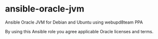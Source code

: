 # ansible-oracle-jvm
Ansible Oracle JVM for Debian and Ubuntu using webupd8team PPA

By using this Ansible role you agree applicable Oracle licenses and terms.

